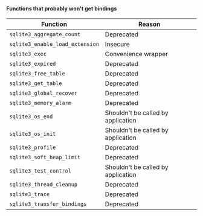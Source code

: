 #### Functions that probably won't get bindings

| Function | Reason |
| --- | --- |
| `sqlite3_aggregate_count` | Deprecated |
| `sqlite3_enable_load_extension` | Insecure |
| `sqlite3_exec` | Convenience wrapper |
| `sqlite3_expired` | Deprecated |
| `sqlite3_free_table` | Deprecated |
| `sqlite3_get_table` | Deprecated |
| `sqlite3_global_recover` | Deprecated |
| `sqlite3_memory_alarm` | Deprecated |
| `sqlite3_os_end` | Shouldn't be called by application |
| `sqlite3_os_init` | Shouldn't be called by application |
| `sqlite3_profile` | Deprecated |
| `sqlite3_soft_heap_limit` | Deprecated |
| `sqlite3_test_control` | Shouldn't be called by application |
| `sqlite3_thread_cleanup` | Deprecated |
| `sqlite3_trace` | Deprecated |
| `sqlite3_transfer_bindings` | Deprecated |
